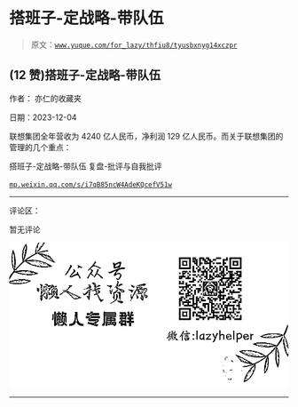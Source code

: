 # 搭班子-定战略-带队伍

> 原文：[`www.yuque.com/for_lazy/thfiu8/tyusbxnyg14xczpr`](https://www.yuque.com/for_lazy/thfiu8/tyusbxnyg14xczpr)

## (12 赞)搭班子-定战略-带队伍

作者： 亦仁的收藏夹

日期：2023-12-04

联想集团全年营收为 4240 亿人民币，净利润 129 亿人民币。而关于联想集团的管理的几个重点：

搭班子-定战略-带队伍
复盘-批评与自我批评

[`mp.weixin.qq.com/s/i7qB85ncW4AdeKQcefV51w`](https://mp.weixin.qq.com/s/i7qB85ncW4AdeKQcefV51w)

* * *

评论区：

暂无评论

![](img/1c37d505930596d12a88ab23e11aa07a.png)

* * *